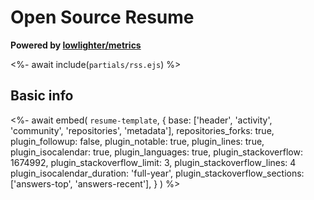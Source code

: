 # Open Source Resume
**Powered by [lowlighter/metrics](https://github.com/lowlighter/metrics)**

<%- await include(`partials/rss.ejs`) %>

## Basic info
<%- await embed(
  `resume-template`, 
  {
    base: ['header', 'activity', 'community', 'repositories', 'metadata'],
    repositories_forks: true,
    plugin_followup: false,
    plugin_notable: true,
    plugin_lines: true,
    plugin_isocalendar: true,
    plugin_languages: true,
    plugin_stackoverflow: 1674992,
    plugin_stackoverflow_limit: 3,
    plugin_stackoverflow_lines: 4
    plugin_isocalendar_duration: 'full-year',
    plugin_stackoverflow_sections: ['answers-top', 'answers-recent'],
  }
) %>